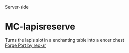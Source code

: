 Server-side
# MC-lapisreserve
Turns the lapis slot in a enchanting table into a ender chest  
[Forge Port by reo-ar](https://github.com/reo-ar/TableTweaks)  
